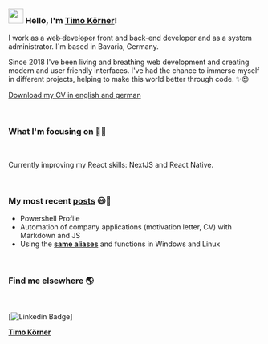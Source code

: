 ### <img src="https://media.giphy.com/media/hvRJCLFzcasrR4ia7z/giphy.gif" width="30px"> Hello, I'm [Timo Körner](https://tik9.github.io/cv)!

I work as a ~~web developer~~ front and back-end developer and as a system administrator. I´m based in Bavaria, Germany.

Since 2018 I've been living and breathing web development and creating modern and user friendly interfaces. I've had the chance to immerse myself in different projects, helping to make this world better through code. ✨😍

[Download my CV in english and german](https://www.tik9.github.io/cv/file.html)

&nbsp;

### What I'm focusing on 👨‍💻

&nbsp;

Currently improving my React skills: NextJS and React Native.<br />

&nbsp;
### My most recent [posts](https://www.tik9.github.io/cv) 😃🧾
<!-- BLOG-POST-LIST:START -->
- Powershell Profile
- Automation of company applications (motivation letter, CV) with Markdown and JS
- Using the **[same aliases](https://github.com/tik9/custom)** and functions in Windows and Linux
<!-- BLOG-POST-LIST:END -->

&nbsp;

### Find me elsewhere 🌎
&nbsp;

[![Linkedin Badge](https://img.shields.io/badge/-LinkedIn-blue?style=flat-square&logo=Linkedin&logoColor=white&link=https://www.linkedin.com/in/timo-k%C3%B6rner-65ab601b1)]

**[Timo Körner](tik9.github.io/cv)**